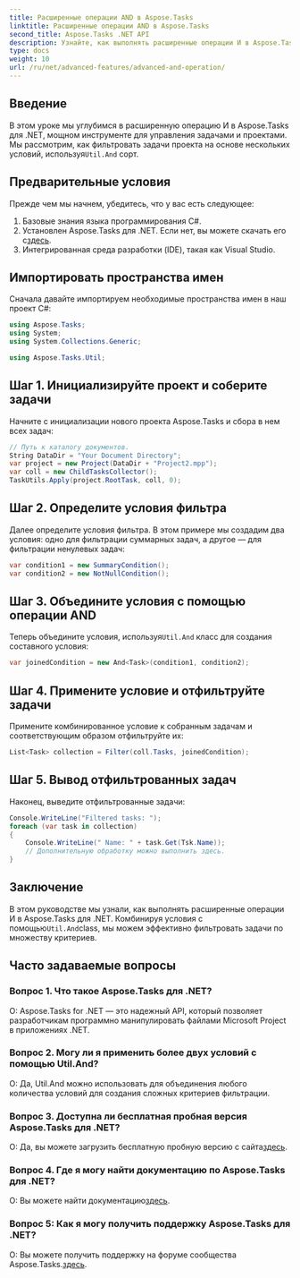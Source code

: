 ```yaml
---
title: Расширенные операции AND в Aspose.Tasks
linktitle: Расширенные операции AND в Aspose.Tasks
second_title: Aspose.Tasks .NET API
description: Узнайте, как выполнять расширенные операции И в Aspose.Tasks для .NET, чтобы эффективно фильтровать задачи проекта по множеству критериев.
type: docs
weight: 10
url: /ru/net/advanced-features/advanced-and-operation/
---
```

## Введение

 В этом уроке мы углубимся в расширенную операцию И в Aspose.Tasks для .NET, мощном инструменте для управления задачами и проектами. Мы рассмотрим, как фильтровать задачи проекта на основе нескольких условий, используя`Util.And` сорт.

## Предварительные условия

Прежде чем мы начнем, убедитесь, что у вас есть следующее:

1. Базовые знания языка программирования C#.
2.  Установлен Aspose.Tasks для .NET. Если нет, вы можете скачать его с[здесь](https://releases.aspose.com/tasks/net/).
3. Интегрированная среда разработки (IDE), такая как Visual Studio.

## Импортировать пространства имен

Сначала давайте импортируем необходимые пространства имен в наш проект C#:

```csharp
using Aspose.Tasks;
using System;
using System.Collections.Generic;

using Aspose.Tasks.Util;

```

## Шаг 1. Инициализируйте проект и соберите задачи

Начните с инициализации нового проекта Aspose.Tasks и сбора в нем всех задач:

```csharp
// Путь к каталогу документов.
String DataDir = "Your Document Directory";
var project = new Project(DataDir + "Project2.mpp");
var coll = new ChildTasksCollector();
TaskUtils.Apply(project.RootTask, coll, 0);
```

## Шаг 2. Определите условия фильтра

Далее определите условия фильтра. В этом примере мы создадим два условия: одно для фильтрации суммарных задач, а другое — для фильтрации ненулевых задач:

```csharp
var condition1 = new SummaryCondition();
var condition2 = new NotNullCondition();
```

## Шаг 3. Объедините условия с помощью операции AND

 Теперь объедините условия, используя`Util.And` класс для создания составного условия:

```csharp
var joinedCondition = new And<Task>(condition1, condition2);
```

## Шаг 4. Примените условие и отфильтруйте задачи

Примените комбинированное условие к собранным задачам и соответствующим образом отфильтруйте их:

```csharp
List<Task> collection = Filter(coll.Tasks, joinedCondition);
```

## Шаг 5. Вывод отфильтрованных задач

Наконец, выведите отфильтрованные задачи:

```csharp
Console.WriteLine("Filtered tasks: ");
foreach (var task in collection)
{
    Console.WriteLine(" Name: " + task.Get(Tsk.Name));
    // Дополнительную обработку можно выполнить здесь.
}
```

## Заключение

 В этом руководстве мы узнали, как выполнять расширенные операции И в Aspose.Tasks для .NET. Комбинируя условия с помощью`Util.And`class, мы можем эффективно фильтровать задачи по множеству критериев.

## Часто задаваемые вопросы

### Вопрос 1. Что такое Aspose.Tasks для .NET?

О: Aspose.Tasks for .NET — это надежный API, который позволяет разработчикам программно манипулировать файлами Microsoft Project в приложениях .NET.

### Вопрос 2. Могу ли я применить более двух условий с помощью Util.And?

О: Да, Util.And можно использовать для объединения любого количества условий для создания сложных критериев фильтрации.

### Вопрос 3. Доступна ли бесплатная пробная версия Aspose.Tasks для .NET?

 О: Да, вы можете загрузить бесплатную пробную версию с сайта[здесь](https://releases.aspose.com/).

### Вопрос 4. Где я могу найти документацию по Aspose.Tasks для .NET?

 О: Вы можете найти документацию[здесь](https://reference.aspose.com/tasks/net/).

### Вопрос 5: Как я могу получить поддержку Aspose.Tasks для .NET?

О: Вы можете получить поддержку на форуме сообщества Aspose.Tasks.[здесь](https://forum.aspose.com/c/tasks/15).